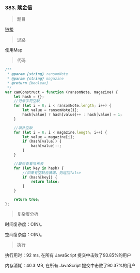 ### 383. 赎金信

> 题目

[链接](https://leetcode-cn.com/problems/ransom-note/)

> 思路

使用Map

> 代码

```js
/**
 * @param {string} ransomNote
 * @param {string} magazine
 * @return {boolean}
 */
var canConstruct = function (ransomNote, magazine) {
    let hash = {};
    //记录字符空缺
    for (let i = 0; i < ransomNote.length; i++) {
        let value = ransomNote[i];
        hash[value] ? hash[value]++ : hash[value] = 1;
    }

    //填补空缺
    for (let i = 0; i < magazine.length; i++) {
        let value = magazine[i];
        if (hash[value]) {
            hash[value]--;
        }
    }

    //最后查看哈希表
    for (let key in hash) {
        //如果有空缺没填满，则返回false
        if (hash[key]) {
            return false;
        }
    }

    return true;
};
```

> 复杂度分析

时间复杂度：O(N)。

空间复杂度：O(N)。

> 执行

执行用时：92 ms, 在所有 JavaScript 提交中击败了93.85%的用户

内存消耗：40.3 MB, 在所有 JavaScript 提交中击败了90.37%的用户
